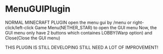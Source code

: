 # MenuGUIPlugin
NORMAL MINECRAFT PLUGIN
open the menu gui by /menu or right-click/left-click Game Menu(NETHER_STAR) to open the GUI menu
Now, the GUI menu only have 2 buttons which containes LOBBY(Warp option) and Close(Close the GUI menu)

THIS PLUGIN IS STILL DEVELOPING 
STILL NEED A LOT OF IMPROVEMENT!
